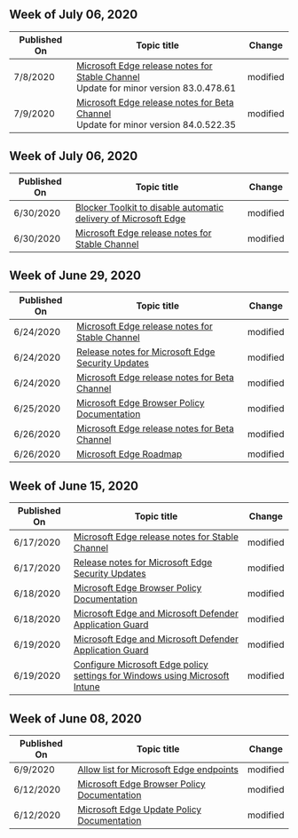 <!-- This file is generated automatically each week. Changes made to this file will be overwritten.-->




## Week of July 06, 2020


| Published On |Topic title | Change |
|------|------------|--------|
| 7/8/2020 | [Microsoft Edge release notes for Stable Channel](/DeployEdge/microsoft-edge-relnote-stable-channel)<br>Update for minor version 83.0.478.61 | modified |
| 7/9/2020 | [Microsoft Edge release notes for Beta Channel](/DeployEdge/microsoft-edge-relnote-beta-channel)<br>Update for minor version 84.0.522.35 | modified |


## Week of July 06, 2020


| Published On |Topic title | Change |
|------|------------|--------|
| 6/30/2020 | [Blocker Toolkit to disable automatic delivery of Microsoft Edge](/DeployEdge/microsoft-edge-blocker-toolkit) | modified |
| 6/30/2020 | [Microsoft Edge release notes for Stable Channel](/DeployEdge/microsoft-edge-relnote-stable-channel) | modified |


## Week of June 29, 2020


| Published On |Topic title | Change |
|------|------------|--------|
| 6/24/2020 | [Microsoft Edge release notes for Stable Channel](/DeployEdge/microsoft-edge-relnote-stable-channel) | modified |
| 6/24/2020 | [Release notes for Microsoft Edge Security Updates](/DeployEdge/microsoft-edge-relnotes-security) | modified |
| 6/24/2020 | [Microsoft Edge release notes for Beta Channel](/DeployEdge/microsoft-edge-relnote-beta-channel) | modified |
| 6/25/2020 | [Microsoft Edge Browser Policy Documentation](/DeployEdge/microsoft-edge-policies) | modified |
| 6/26/2020 | [Microsoft Edge release notes for Beta Channel](/DeployEdge/microsoft-edge-relnote-beta-channel) | modified |
| 6/26/2020 | [Microsoft Edge Roadmap](/DeployEdge/microsoft-edge-roadmap) | modified |


## Week of June 15, 2020


| Published On |Topic title | Change |
|------|------------|--------|
| 6/17/2020 | [Microsoft Edge release notes for Stable Channel](/DeployEdge/microsoft-edge-relnote-stable-channel) | modified |
| 6/17/2020 | [Release notes for Microsoft Edge Security Updates](/DeployEdge/microsoft-edge-relnotes-security) | modified |
| 6/18/2020 | [Microsoft Edge Browser Policy Documentation](/DeployEdge/microsoft-edge-policies) | modified |
| 6/18/2020 | [Microsoft Edge and Microsoft Defender Application Guard](/DeployEdge/microsoft-edge-security-windows-defender-application-guard) | modified |
| 6/19/2020 | [Microsoft Edge and Microsoft Defender Application Guard](/DeployEdge/microsoft-edge-security-windows-defender-application-guard) | modified |
| 6/19/2020 | [Configure Microsoft Edge policy settings for Windows using Microsoft Intune](/DeployEdge/configure-edge-with-intune) | modified |


## Week of June 08, 2020


| Published On |Topic title | Change |
|------|------------|--------|
| 6/9/2020 | [Allow list for Microsoft Edge endpoints](/DeployEdge/microsoft-edge-security-endpoints) | modified |
| 6/12/2020 | [Microsoft Edge Browser Policy Documentation](/DeployEdge/microsoft-edge-policies) | modified |
| 6/12/2020 | [Microsoft Edge Update Policy Documentation](/DeployEdge/microsoft-edge-update-policies) | modified |